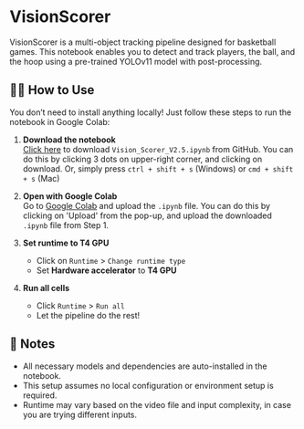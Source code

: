 # VisionScorer

VisionScorer is a multi-object tracking pipeline designed for basketball games. This notebook enables you to detect and track players, the ball, and the hoop using a pre-trained YOLOv11 model with post-processing.

## 🧑‍💻 How to Use

You don’t need to install anything locally! Just follow these steps to run the notebook in Google Colab:

1. **Download the notebook**  
   [Click here](https://github.com/Br19ht/VisionScorer/blob/main/Vision_Scorer_V2.5.ipynb) to download `Vision_Scorer_V2.5.ipynb` from GitHub.
   You can do this by clicking 3 dots on upper-right corner, and clicking on download.
   Or, simply press `ctrl + shift + s` (Windows) or `cmd + shift + s` (Mac)

3. **Open with Google Colab**  
   Go to [Google Colab](https://colab.research.google.com/) and upload the `.ipynb` file.
   You can do this by clicking on 'Upload' from the pop-up, and upload the downloaded `.ipynb` file from Step 1.

5. **Set runtime to T4 GPU**  
   - Click on `Runtime` > `Change runtime type`  
   - Set **Hardware accelerator** to **T4 GPU**  

6. **Run all cells**  
   - Click `Runtime` > `Run all`  
   - Let the pipeline do the rest!

## 📝 Notes

- All necessary models and dependencies are auto-installed in the notebook.
- This setup assumes no local configuration or environment setup is required.
- Runtime may vary based on the video file and input complexity, in case you are trying different inputs.
